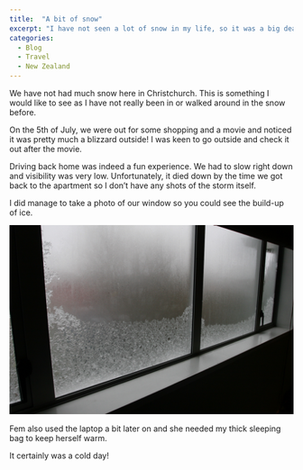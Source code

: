 ```yaml
---
title:  "A bit of snow"
excerpt: "I have not seen a lot of snow in my life, so it was a big deal for me when it happened in Christchurch!"
categories: 
  - Blog
  - Travel
  - New Zealand
---
```


We have not had much snow here in Christchurch. This is something I would like to see as I have not really been in or walked around in the snow before.

On the 5th of July, we were out for some shopping and a movie and noticed it was pretty much a blizzard outside! I was keen to go outside and check it out after the movie.

Driving back home was indeed a fun experience. We had to slow right down and visibility was very low. Unfortunately, it died down by the time we got back to the apartment so I don’t have any shots of the storm itself.

I did manage to take a photo of our window so you could see the build-up of ice.

![Ice on the window](/assets/images/smugmug/IMG_9597.jpg)

Fem also used the laptop a bit later on and she needed my thick sleeping bag to keep herself warm.

It certainly was a cold day!